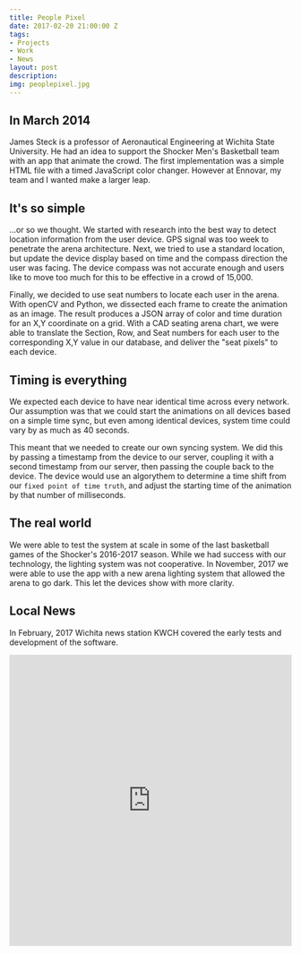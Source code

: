 ```yaml
---
title: People Pixel
date: 2017-02-20 21:00:00 Z
tags:
- Projects
- Work
- News
layout: post
description: 
img: peoplepixel.jpg
---
```


## In March 2014
James Steck is a professor of Aeronautical Engineering at Wichita State University. He had an idea to support the Shocker Men's Basketball team with an app that animate the crowd. The first implementation was a simple HTML file with a timed JavaScript color changer. However at Ennovar, my team and I wanted make a larger leap.

## It's so simple

...or so we thought. We started with research into the best way to detect location information from the user device. GPS signal was too week to penetrate the arena architecture. Next, we tried to use a standard location, but update the device display based on time and the compass direction the user was facing. The device compass was not accurate enough and users like to move too much for this to be effective in a crowd of 15,000.

Finally, we decided to use seat numbers to locate each user in the arena. With openCV and Python, we dissected each frame to create the animation as an image. The result produces a JSON array of color and time duration for an X,Y coordinate on a grid. With a CAD seating arena chart, we were able to translate the Section, Row, and Seat numbers for each user to the corresponding X,Y value in our database, and deliver the "seat pixels" to each device.

## Timing is everything

We expected each device to have near identical time across every network. Our assumption was that we could start the animations on all devices based on a simple time sync, but even among identical devices, system time could vary by as much as 40 seconds.

This meant that we needed to create our own syncing system. We did this by passing a timestamp from the device to our server, coupling it with a second timestamp from our server, then passing the couple back to the device. The device would use an algorythem to determine a time shift from our `fixed point of time truth`, and adjust the starting time of the animation by that number of milliseconds.

## The real world

We were able to test the system at scale in some of the last basketball games of the Shocker's 2016-2017 season. While we had success with our technology, the lighting system was not cooperative.
In November, 2017 we were able to use the app with a new arena lighting system that allowed the arena to go dark. This let the devices show with more clarity.

## Local News

In February, 2017 Wichita news station KWCH covered the early tests and development of the software.

<iframe src='http://www.kwch.com/templates/2015_Sub_Video_Share?contentObj=414411933' width='970' height='520' frameborder='0' scrolling='no' style='max-width:100%'></iframe>
